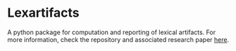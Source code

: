 # Lexartifacts

A python package for computation and reporting of lexical artifacts. For more information, check the repository and associated research paper [here](https://github.com/dhfbk/hate-speech-artifacts).